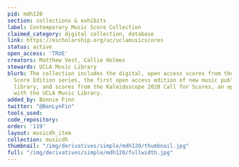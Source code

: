 ```yaml
---
pid: mdh120
section: collections & exhibits
label: Contemporary Music Score Collection
claimed_category: digital collection, database
link: https://escholarship.org/uc/uclamusicscores
status: active
open_access: 'TRUE'
creators: Matthew Vest, Callie Holmes
stewards: UCLA Music Library
blurb: The collection includes the digital, open access scores from the Contemporary
  Score Edition series, the first open access edition of new music published by a
  library, and scores from the Kaleidoscope 2020 Call for Scores, an open access collaboration
  with the UCLA Music Library.
added_by: Bonnie Finn
twitter: "@BonLynFin"
tools_used:
code_repository:
order: '119'
layout: musicdh_item
collection: musicdh
thumbnail: "/img/derivatives/simple/mdh120/thumbnail.jpg"
full: "/img/derivatives/simple/mdh120/fullwidth.jpg"
---
```

